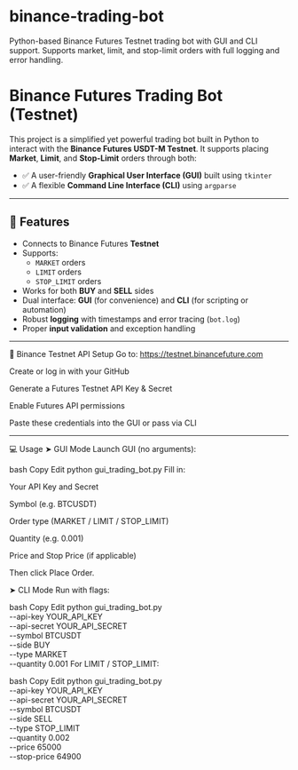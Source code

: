 # binance-trading-bot
Python-based Binance Futures Testnet trading bot with GUI and CLI support. Supports market, limit, and stop-limit orders with full logging and error handling.
# Binance Futures Trading Bot (Testnet)

This project is a simplified yet powerful trading bot built in Python to interact with the **Binance Futures USDT-M Testnet**. It supports placing **Market**, **Limit**, and **Stop-Limit** orders through both:

- ✅ A user-friendly **Graphical User Interface (GUI)** built using `tkinter`
- ✅ A flexible **Command Line Interface (CLI)** using `argparse`

---

## 🚀 Features

- Connects to Binance Futures **Testnet**
- Supports:
  - `MARKET` orders
  - `LIMIT` orders
  - `STOP_LIMIT` orders
- Works for both **BUY** and **SELL** sides
- Dual interface: **GUI** (for convenience) and **CLI** (for scripting or automation)
- Robust **logging** with timestamps and error tracing (`bot.log`)
- Proper **input validation** and exception handling

---

🔐 Binance Testnet API Setup
Go to: https://testnet.binancefuture.com

Create or log in with your GitHub

Generate a Futures Testnet API Key & Secret

Enable Futures API permissions

Paste these credentials into the GUI or pass via CLI

---

💻 Usage
➤ GUI Mode
Launch GUI (no arguments):

bash
Copy
Edit
python gui_trading_bot.py
Fill in:

Your API Key and Secret

Symbol (e.g. BTCUSDT)

Order type (MARKET / LIMIT / STOP_LIMIT)

Quantity (e.g. 0.001)

Price and Stop Price (if applicable)

Then click Place Order.

➤ CLI Mode
Run with flags:

bash
Copy
Edit
python gui_trading_bot.py \
  --api-key YOUR_API_KEY \
  --api-secret YOUR_API_SECRET \
  --symbol BTCUSDT \
  --side BUY \
  --type MARKET \
  --quantity 0.001
For LIMIT / STOP_LIMIT:

bash
Copy
Edit
python gui_trading_bot.py \
  --api-key YOUR_API_KEY \
  --api-secret YOUR_API_SECRET \
  --symbol BTCUSDT \
  --side SELL \
  --type STOP_LIMIT \
  --quantity 0.002 \
  --price 65000 \
  --stop-price 64900

  
